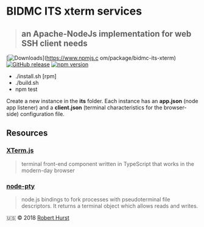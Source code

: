 # BIDMC ITS xterm services

> ## an Apache-NodeJs implementation for web SSH client needs

[![Downloads](https://img.shields.io/npm/dy/dankdomain.svg)](https://www.npmjs.c
om/package/bidmc-its-xterm)
[![GitHub release](https://img.shields.io/github/release/theflyingape/bidmc-its-xterm.svg)](https://github.com/theflyingape/bidmc-its-xterm/releases) [![npm version](https://badge.fury.io/js/bidmc-its-xterm.svg)](https://www.npmjs.com/package/bidmc-its-xterm)

- ./install.sh [rpm]
- ./build.sh
- npm test

Create a new instance in the **its** folder. Each instance has an **app.json**
(node app listener) and a **client.json** (terminal characteristics for the
browser-side) configuration file.

## Resources

### [XTerm.js](https://xtermjs.org)

> terminal front-end component written in TypeScript that works in the
modern-day browser

### [node-pty](https://www.npmjs.com/package/node-pty)

> node.js bindings to fork processes with pseudoterminal file descriptors. It
returns a terminal object which allows reads and writes.

:us: :copyright: 2018 [Robert Hurst](https://www.linkedin.com/in/roberthurstrius/)
